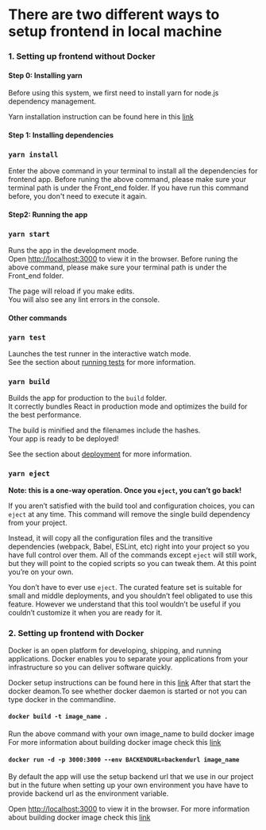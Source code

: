 # There are two different ways to setup frontend in local machine 


### 1. Setting up frontend without Docker

#### **Step 0: Installing yarn**
Before using this system, we first need to install yarn for node.js dependency management.

Yarn installation instruction can be found here in this [link](https://classic.yarnpkg.com/en/docs/install/)

#### **Step 1: Installing dependencies**

### `yarn install`

Enter the above command in your terminal to install all the dependencies for frontend app. Before runing the above command, please make sure your terminal path is under the Front_end folder. If you have run this command before, you don't need to execute it again.

#### **Step2: Running the app**

### `yarn start`

Runs the app in the development mode.<br />
Open [http://localhost:3000](http://localhost:3000) to view it in the browser. Before runing the above command, please make sure your terminal path is under the Front_end folder. 

The page will reload if you make edits.<br />
You will also see any lint errors in the console.

#### **Other commands**

### `yarn test`

Launches the test runner in the interactive watch mode.<br />
See the section about [running tests](https://facebook.github.io/create-react-app/docs/running-tests) for more information.

### `yarn build`

Builds the app for production to the `build` folder.<br />
It correctly bundles React in production mode and optimizes the build for the best performance.

The build is minified and the filenames include the hashes.<br />
Your app is ready to be deployed!

See the section about [deployment](https://facebook.github.io/create-react-app/docs/deployment) for more information.

### `yarn eject`

**Note: this is a one-way operation. Once you `eject`, you can’t go back!**

If you aren’t satisfied with the build tool and configuration choices, you can `eject` at any time. This command will remove the single build dependency from your project.

Instead, it will copy all the configuration files and the transitive dependencies (webpack, Babel, ESLint, etc) right into your project so you have full control over them. All of the commands except `eject` will still work, but they will point to the copied scripts so you can tweak them. At this point you’re on your own.

You don’t have to ever use `eject`. The curated feature set is suitable for small and middle deployments, and you shouldn’t feel obligated to use this feature. However we understand that this tool wouldn’t be useful if you couldn’t customize it when you are ready for it.

### 2. Setting up frontend with Docker
Docker is an open platform for developing, shipping, and running applications. Docker enables you to separate your applications from your infrastructure so you can deliver software quickly.

Docker setup instructions can be found here in this [link](https://docs.docker.com/get-docker/)
After that start the docker deamon.To see whether docker daemon is started or not you can type docker in the commandline.


#### `docker build -t image_name .` 
Run the above command with your own image_name to build docker image
For more information about building docker image check this [link](https://docs.docker.com/engine/reference/commandline/build/)

#### `docker run -d -p 3000:3000 --env BACKENDURL=backendurl image_name`
By default the app will use the setup backend url that we use in our project but in the future when setting up your own environment you have have to provide backend url as the environment variable.

Open [http://localhost:3000](http://localhost:3000) to view it in the browser.
For more information about building docker image check this  [link](https://docs.docker.com/engine/reference/commandline/run/)